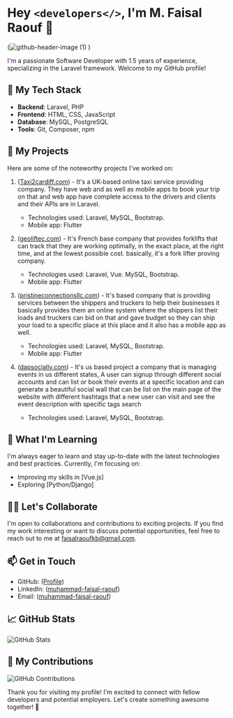 # Hey <code><developers</></code>, I'm M. Faisal Raouf 👋

(![github-header-image (1)](https://github.com/MuhammadFaisalRaouf/MuhammadFaisalRaouf/assets/57754687/16c2197c-c8cb-48e5-8a6c-b9ee99b3bd07)
)

<!-- ![Profile Banner](url_to_your_banner_image) You can create an attractive banner image to personalize your README -->

I'm a passionate Software Developer with 1.5 years of experience, specializing in the Laravel framework. Welcome to my GitHub profile!

## 🚀 My Tech Stack

- **Backend**: Laravel, PHP
- **Frontend**: HTML, CSS, JavaScript
- **Database**: MySQL, PostgreSQL
- **Tools**: Git, Composer, npm
<!--- **Deployment**: Heroku, AWS -->

## 🔭 My Projects

Here are some of the noteworthy projects I've worked on:

1. ([Taxi2cardiff.com](https://www.taxi2cardiff.com/)) - It's a UK-based online taxi service providing company. They have web and as well as mobile apps to book       your trip on that and web app have complete access to the drivers and clients and their APIs are in Laravel. 
   - Technologies used: Laravel, MySQL, Bootstrap.
   - Mobile app: Flutter
   <!--- ![Project 1 Screenshot](url_to_project_1_screenshot)  You can add a screenshot or demo GIF -->

2. ([geoliftec.com](https://geoliftec.com/)) - It's French base company that provides forklifts that can track that they are working optimally, in the exact         place, at the right time, and at the lowest possible cost. basically, it's a fork lifter proving company.
   - Technologies used: Laravel, Vue. MySQL, Bootstrap.
   - Mobile app: Flutter
   <!-- - ![Project 2 Screenshot](url_to_project_2_screenshot)  You can add a screenshot or demo GIF -->

3.  ([pristineconnectionsllc.com](https://pristineconnectionsllc.com/)) - It's based company that is providing services between the shippers and truckers to help      their businesses it basically provides them an online system where the shippers list their loads and truckers can bid on that and gave budget so they can ship       your load to a specific place at this place and it also has a mobile app as well.
      - Technologies used: Laravel, MySQL, Bootstrap.
      - Mobile app: Flutter
   

4.  ([dapsocially.com](http://dapsocially.com/)) - It's us based project a company that is managing events in us different states, A user can signup through           different social accounts and can list or book their events at a specific location and can generate a beautiful social wall that can be list on the main page       of the website with different hashtags that a new user can visit and see the event description with specific tags search 
    - Technologies used: Laravel, MySQL, Bootstrap.
    

     

## 🌱 What I'm Learning

I'm always eager to learn and stay up-to-date with the latest technologies and best practices. Currently, I'm focusing on:

- Improving my skills in [Vue.js]
- Exploring [Python/Django]

## 👯‍♂️ Let's Collaborate

I'm open to collaborations and contributions to exciting projects. If you find my work interesting or want to discuss potential opportunities, feel free to reach out to me at faisalraoufkb@gmail.com.

## 📫 Get in Touch

- GitHub: ([Profile](https://github.com/MuhammadFaisalRaouf))
- LinkedIn: ([muhammad-faisal-raouf](https://www.linkedin.com/in/muhammad-faisal-raouf/))
- Email: ([muhammad-faisal-raouf](mailto:faisalraoufkb@gmail.com))

## 📈 GitHub Stats

![GitHub Stats](https://github-readme-stats.vercel.app/api?username=MuhammadFaisalRaouf&show_icons=true&hide=contribs&theme=dark)

<!-- Replace "your_username" with your actual GitHub username in the URL above -->

## 🚀 My Contributions

![GitHub Contributions](https://github-readme-streak-stats.herokuapp.com/?user=MuhammadFaisalRaouf&theme=dark)

<!-- Replace "your_username" with your actual GitHub username in the URL above -->

Thank you for visiting my profile! I'm excited to connect with fellow developers and potential employers. Let's create something awesome together! 🚀
